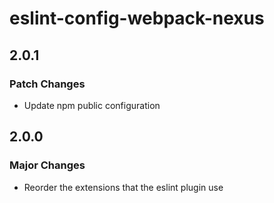 # eslint-config-webpack-nexus

## 2.0.1

### Patch Changes

- Update npm public configuration

## 2.0.0

### Major Changes

- Reorder the extensions that the eslint plugin use
